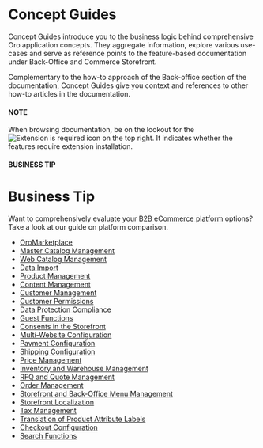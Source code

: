 <!-- meta: description = Key conceptual use cases and how-to guides -->

# Concept Guides

Concept Guides introduce you to the business logic behind comprehensive Oro application concepts. They aggregate information, explore various use-cases and serve as reference points to the feature-based documentation under Back-Office and Commerce Storefront.

Complementary to the how-to approach of the Back-office section of the documentation, Concept Guides give you context and references to other how-to articles in the documentation.

#### NOTE
When browsing documentation, be on the lookout for the ![Extension is required](user/img/doctypes/extension-icon-logo.png) icon on the top right. It indicates whether the features require extension installation.

#### BUSINESS TIP
# Business Tip

Want to comprehensively evaluate your <a href="https://oroinc.com/b2b-ecommerce/b2b-ecommerce-comparison" target="_blank">B2B eCommerce platform</a> options? Take a look at our guide on platform comparison.

<ul class="tag-cloud">

  <li><a class="tag-important" href="business-models/marketplace/">OroMarketplace</a></li>
  <li><a class="" href="catalog-promotions/master-catalog/">Master Catalog Management</a></li>
  <li><a class="tag-very-important" href="content-management/web-catalog/">Web Catalog Management</a></li>
  <li><a class="" href="administration/data-import/">Data Import</a></li>
  <li><a class="tag-important" href="catalog-promotions/product-management/">Product Management</a></li>
  <li><a class="tag-important" href="content-management/">Content Management</a></li>
  <li><a class="tag-very-important" href="customers-sales/customers/">Customer Management</a></li>
  <li><a class="tag-very-important" href="administration/customer-permissions/">Customer Permissions</a></li>
  <li><a class="" href="administration/consents/">Data Protection Compliance</a></li>
  <li><a class="tag-very-important" href="administration/guests/">Guest Functions</a></li>
  <li><a class="" href="administration/consents/add-consent/">Consents in the Storefront</a></li>
  <li><a class="tag-very-important" href="business-models/websites/">Multi-Website Configuration</a></li>
  <li><a class="tag-important" href="administration/payment-configuration/">Payment Configuration</a></li>
  <li><a class="" href="administration/shipping-configuration/">Shipping Configuration</a></li>
  <li><a class="tag-very-important" href="catalog-promotions/pricing/">Price Management</a></li>
  <li><a class="" href="catalog-promotions/inventory/">Inventory and Warehouse Management</a></li>
  <li><a class="tag-important" href="customers-sales/rfq-quotes/">RFQ and Quote Management</a></li>
  <li><a class="tag-very-important" href="customers-sales/orders/">Order Management</a></li>
  <li><a class="" href="administration/menus/">Storefront and Back-Office Menu Management</a></li>
  <li><a class="tag-important" href="administration/localization/">Storefront Localization</a></li>
  <li><a class="tag-very-important" href="administration/taxes/">Tax Management</a></li>
  <li><a class="" href="administration/localization/label-translation/">Translation of Product Attribute Labels</a></li>
  <li><a class="" href="administration/checkout/">Checkout Configuration</a></li>
  <li><a class="" href="catalog-promotions/search/">Search Functions</a></li>
</ul>
<!-- fa-bars = fa-navicon -->
<!-- Ic Tiles is used as Set As Default in saved views, and as tiles in display layout options -->
<!-- IcPencil refers to Rename in Commerce and Inline Editing in CRM -->
<!-- Check mark in the square. -->
<!-- SortDesc is also used as drop-down arrow -->
<!-- A -->
<!-- B -->
<!-- C -->
<!-- D -->
<!-- E -->
<!-- F -->
<!-- G -->
<!-- H -->
<!-- I -->
<!-- L -->
<!-- M -->
<!-- P -->
<!-- R -->
<!-- S -->
<!-- T -->
<!-- U -->
<!-- Z -->
